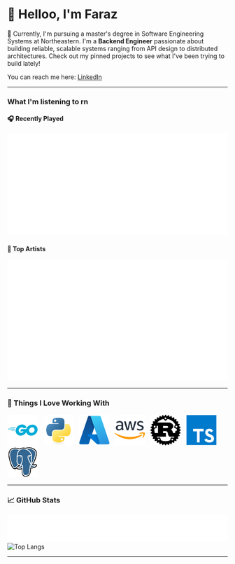 # 👋 Helloo, I'm Faraz  

🚀 Currently, I'm pursuing a master's degree in Software Engineering Systems at Northeastern.
I'm a **Backend Engineer** passionate about building reliable, scalable systems ranging from API design to distributed architectures. Check out my pinned projects to see what I've been trying to build lately!

You can reach me here: [LinkedIn](https://www.linkedin.com/in/faraz551)

---
### What I'm listening to rn
#### 🎧 Recently Played
![Recent Tracks](https://github.com/M-Faraz3110/M-Faraz3110/blob/main/metrics-recent.svg)
#### 🎤 Top Artists
![Top Artists](https://github.com/M-Faraz3110/M-Faraz3110/blob/main/metrics-artists.svg)

---
### 💛 Things I Love Working With
<p align="left">
  <img src="https://github.com/devicons/devicon/blob/v2.17.0/icons/go/go-original-wordmark.svg" alt="Go" width="70" height="70"/>&nbsp;&nbsp;
  <img src="https://github.com/devicons/devicon/blob/v2.17.0/icons/python/python-original.svg" alt="Python" width="70" height="70"/>&nbsp;&nbsp;
  <img src="https://github.com/devicons/devicon/blob/v2.17.0/icons/azure/azure-original.svg" alt="Azure" width="70" height="70"/>&nbsp;&nbsp;
  <img src="https://github.com/devicons/devicon/blob/v2.17.0/icons/amazonwebservices/amazonwebservices-original-wordmark.svg" alt="AWS" width="70" height="70"/>&nbsp;&nbsp;
  <img src="https://github.com/devicons/devicon/blob/v2.17.0/icons/rust/rust-original.svg" alt="Rust" width="70" height="70"/>&nbsp;&nbsp;
  <img src="https://github.com/devicons/devicon/blob/v2.17.0/icons/typescript/typescript-original.svg" alt="TypeScript" width="70" height="70"/>&nbsp;&nbsp;
  <img src="https://github.com/devicons/devicon/blob/v2.17.0/icons/postgresql/postgresql-original.svg" alt="PostgreSQL" width="70" height="70"/>
</p>

---

### 📈 GitHub Stats  
![Faraz's recent activity charts](https://github.com/M-Faraz3110/M-Faraz3110/blob/main/metrics-charts.svg)
![Top Langs](https://github-readme-stats.vercel.app/api/top-langs/?username=M-Faraz3110&layout=compact&theme=transparent&exclude_repo=NN-Project-Music-Genre-Classifier&hide=Makefile)

---